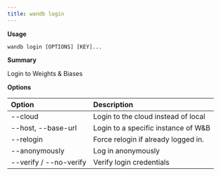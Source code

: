 ```yaml
---
title: wandb login
---
```


**Usage**

`wandb login [OPTIONS] [KEY]...`

**Summary**

Login to Weights & Biases


**Options**

| **Option** | **Description** |
| :--- | :--- |
| --cloud | Login to the cloud instead of local |
| --host, --base-url | Login to a specific instance of W&B |
| --relogin | Force relogin if already logged in. |
| --anonymously | Log in anonymously |
| --verify / --no-verify | Verify login credentials |




